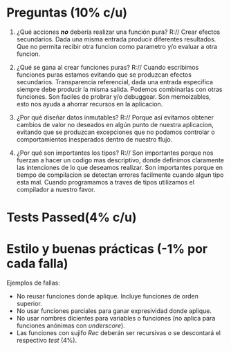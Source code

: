 # Preguntas (10% c/u)

1. ¿Qué acciones ***no*** debería realizar una función pura?
    R:// Crear efectos secundarios.
         Dada una misma entrada producir diferentes resultados.
         Que no permita recibir otra funcion como parametro y/o evaluar a otra funcion.

2. ¿Qué se gana al crear funciones puras?
    R:// Cuando escribimos funciones puras estamos evitando que se produzcan efectos secundarios.
         Transparencia referencial, dada una entrada especifica siempre debe producir la misma salida.
         Podemos combinarlas con otras funciones.
         Son faciles de probrar y/o debuggear.
         Son memoizables, esto nos ayuda a ahorrar recursos en la aplicacion.

3. ¿Por qué diseñar datos inmutables?
    R:// Porque así evitamos obtener cambios de valor no deseados en algún punto de nuestra aplicacion,
         evitando que se produzcan excepciones que no podamos controlar o comportamientos inesperados dentro de nuestro flujo.

4. ¿Por qué son importantes los tipos?
    R:// Son importantes porque nos fuerzan a hacer un codigo mas descriptivo, donde definimos claramente las intenciones
         de lo que deseamos realizar.
         Son importantes porque en tiempo de compilacion se detectan errores facilmente cuando algun tipo esta mal.
         Cuando programamos a traves de tipos utilizamos el compilador a nuestro favor.


# Tests Passed(4% c/u) 

# Estilo y buenas prácticas (-1% por cada falla) 
Ejemplos de fallas:
- No reusar funciones donde aplique. Incluye funciones de orden superior.
- No usar funciones parciales para ganar expresividad donde aplique.
- No usar nombres dicientes para variables o funciones (no aplica para funciones anónimas con *underscore*).
- Las funciones con sujifo *Rec* deberán ser recursivas o se descontará el respectivo *test* (4%).